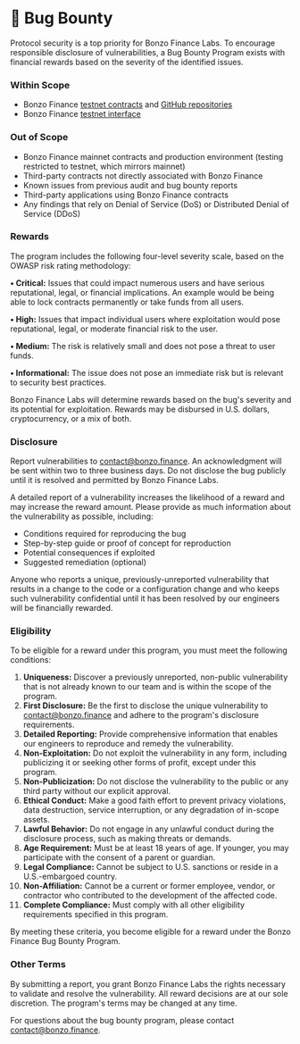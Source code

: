 # 🐞 Bug Bounty

Protocol security is a top priority for Bonzo Finance Labs. To encourage responsible disclosure of vulnerabilities, a Bug Bounty Program exists with financial rewards based on the severity of the identified issues.

### Within Scope <a href="#scope" id="scope"></a>

* Bonzo Finance [testnet contracts](contract-deployments.md) and [GitHub repositories](https://github.com/bonzo-labs)
* Bonzo Finance [testnet interface](https://testnet.bonzo.finance)

### Out of Scope <a href="#scope" id="scope"></a>

* Bonzo Finance mainnet contracts and production environment (testing restricted to testnet, which mirrors mainnet)
* Third-party contracts not directly associated with Bonzo Finance
* Known issues from previous audit and bug bounty reports
* Third-party applications using Bonzo Finance contracts
* Any findings that rely on Denial of Service (DoS) or Distributed Denial of Service (DDoS)

### Rewards <a href="#scope" id="scope"></a>

The program includes the following four-level severity scale, based on the OWASP risk rating methodology:

**• Critical:** Issues that could impact numerous users and have serious reputational, legal, or financial implications. An example would be being able to lock contracts permanently or take funds from all users.

**• High:** Issues that impact individual users where exploitation would pose reputational, legal, or moderate financial risk to the user.

**• Medium:** The risk is relatively small and does not pose a threat to user funds.

**• Informational:** The issue does not pose an immediate risk but is relevant to security best practices.

Bonzo Finance Labs will determine rewards based on the bug's severity and its potential for exploitation. Rewards may be disbursed in U.S. dollars, cryptocurrency, or a mix of both.

### Disclosure

Report vulnerabilities to [contact@bonzo.finance](mailto:contact@bonzo.finance). An acknowledgment will be sent within two to three business days. Do not disclose the bug publicly until it is resolved and permitted by Bonzo Finance Labs.

A detailed report of a vulnerability increases the likelihood of a reward and may increase the reward amount. Please provide as much information about the vulnerability as possible, including:

* Conditions required for reproducing the bug
* Step-by-step guide or proof of concept for reproduction
* Potential consequences if exploited
* Suggested remediation (optional)

Anyone who reports a unique, previously-unreported vulnerability that results in a change to the code or a configuration change and who keeps such vulnerability confidential until it has been resolved by our engineers will be financially rewarded.

### Eligibility

To be eligible for a reward under this program, you must meet the following conditions:

1. **Uniqueness:** Discover a previously unreported, non-public vulnerability that is not already known to our team and is within the scope of the program.
2. **First Disclosure:** Be the first to disclose the unique vulnerability to [contact@bonzo.finance](mailto:contact@bonzo.finance) and adhere to the program's disclosure requirements.
3. **Detailed Reporting:** Provide comprehensive information that enables our engineers to reproduce and remedy the vulnerability.
4. **Non-Exploitation:** Do not exploit the vulnerability in any form, including publicizing it or seeking other forms of profit, except under this program.
5. **Non-Publicization:** Do not disclose the vulnerability to the public or any third party without our explicit approval.
6. **Ethical Conduct:** Make a good faith effort to prevent privacy violations, data destruction, service interruption, or any degradation of in-scope assets.
7. **Lawful Behavior:** Do not engage in any unlawful conduct during the disclosure process, such as making threats or demands.
8. **Age Requirement:** Must be at least 18 years of age. If younger, you may participate with the consent of a parent or guardian.
9. **Legal Compliance:** Cannot be subject to U.S. sanctions or reside in a U.S.-embargoed country.
10. **Non-Affiliation:** Cannot be a current or former employee, vendor, or contractor who contributed to the development of the affected code.
11. **Complete Compliance:** Must comply with all other eligibility requirements specified in this program.

By meeting these criteria, you become eligible for a reward under the Bonzo Finance Bug Bounty Program.

### Other Terms

By submitting a report, you grant Bonzo Finance Labs the rights necessary to validate and resolve the vulnerability. All reward decisions are at our sole discretion. The program's terms may be changed at any time.

For questions about the bug bounty program, please contact [contact@bonzo.finance](mailto:contact@bonzo.finance).
